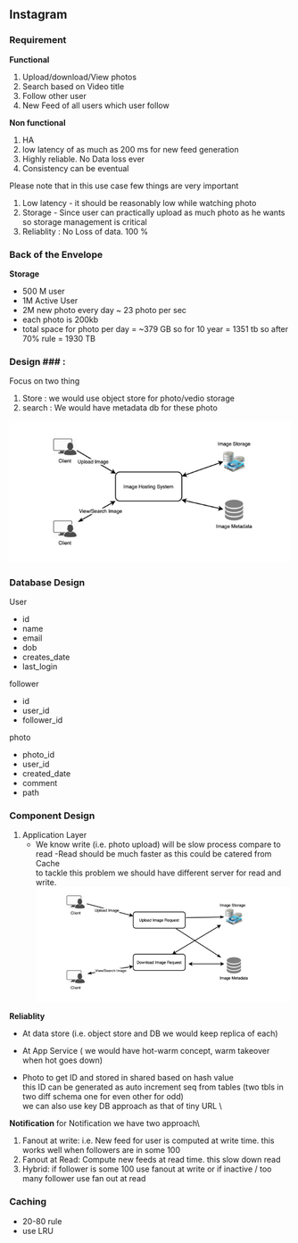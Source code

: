 ## Instagram ##

### Requirement ###
 **Functional**
1.  Upload/download/View photos
2.  Search based on Video title
3.  Follow other user
4.  New Feed of all users which user follow

**Non functional**
1. HA
2. low latency of as much as 200 ms for new feed generation
3. Highly reliable. No Data loss ever
4. Consistency can be eventual

Please note that  in this use case few things are very important
1. Low latency - it should be reasonably low while watching photo
2. Storage - Since user can practically upload as much photo as he wants so storage management is critical
3. Reliablity : No Loss of data. 100 %


### Back of the Envelope ###
**Storage** 
- 500 M user 
- 1M Active User
- 2M new photo every day ~ 23 photo per sec
- each photo is 200kb 
- total space for photo per day = ~379 GB
 so for 10 year = 1351 tb so after 70% rule = 1930 TB
  
### Design ### :
Focus on two thing 
1. Store : we would use object store for photo/vedio storage
2. search : We would have metadata db for these photo

![img.png](../img/img_6.png)

### Database Design ###

User
- id
- name
- email
- dob
- creates_date
- last_login


follower
- id
- user_id
- follower_id

photo
- photo_id
- user_id
- created_date
- comment
- path


### Component Design ###

1. Application Layer
    - We know write (i.e. photo upload) will be slow process compare to read 
    -Read should be much faster as this could be catered from Cache\
      to tackle this problem we should have different server for read and write.
      ![img.png](../img/img_7.png)


**Reliablity**
- At data store (i.e. object store and DB we would keep replica of each)
- At App Service ( we would have hot-warm concept, warm takeover when hot goes down)

- Photo  to get ID  and stored in shared based on hash value\
    this ID can be generated as auto increment seq from tables (two tbls in two diff schema one for even other for odd)\
  we can also use key DB approach  as that of tiny URL \
  
**Notification**
for Notification we have two approach\
1. Fanout at write: i.e.  New feed for user is computed at write time. this works well when followers are in some 100
2. Fanout at Read: Compute new feeds at read time. this slow down read
3. Hybrid: if follower is some 100 use fanout at write or if inactive / too many follower use fan out at read
 
### Caching ###
- 20-80  rule
- use LRU
